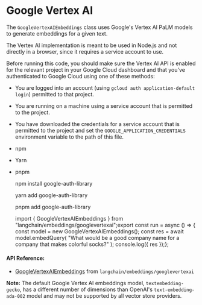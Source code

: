 Google Vertex AI
================

The `GoogleVertexAIEmbeddings` class uses Google's Vertex AI PaLM models to generate embeddings for a given text.

The Vertex AI implementation is meant to be used in Node.js and not directly in a browser, since it requires a service account to use.

Before running this code, you should make sure the Vertex AI API is enabled for the relevant project in your Google Cloud dashboard and that you've authenticated to Google Cloud using one of these methods:

*   You are logged into an account (using `gcloud auth application-default login`) permitted to that project.
*   You are running on a machine using a service account that is permitted to the project.
*   You have downloaded the credentials for a service account that is permitted to the project and set the `GOOGLE_APPLICATION_CREDENTIALS` environment variable to the path of this file.

*   npm
*   Yarn
*   pnpm

    npm install google-auth-library

    yarn add google-auth-library

    pnpm add google-auth-library

    import { GoogleVertexAIEmbeddings } from "langchain/embeddings/googlevertexai";export const run = async () => {  const model = new GoogleVertexAIEmbeddings();  const res = await model.embedQuery(    "What would be a good company name for a company that makes colorful socks?"  );  console.log({ res });};

#### API Reference:

*   [GoogleVertexAIEmbeddings](/docs/api/embeddings_googlevertexai/classes/GoogleVertexAIEmbeddings) from `langchain/embeddings/googlevertexai`

**Note:** The default Google Vertex AI embeddings model, `textembedding-gecko`, has a different number of dimensions than OpenAI's `text-embedding-ada-002` model and may not be supported by all vector store providers.